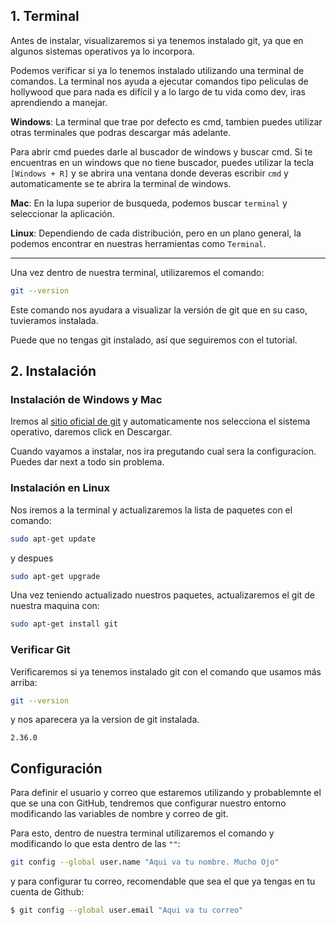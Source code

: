 

## 1. Terminal
Antes de instalar, visualizaremos si ya tenemos instalado git, ya que en algunos sistemas operativos ya lo incorpora.

Podemos verificar si ya lo tenemos instalado utilizando una terminal de comandos. La terminal nos ayuda a ejecutar comandos tipo peliculas de hollywood que para nada es difícil y a lo largo de tu vida como dev, iras aprendiendo a manejar.

**Windows**: La terminal que trae por defecto es cmd, tambien puedes utilizar otras terminales que podras descargar más adelante. 

Para abrir cmd puedes darle al buscador de windows y buscar cmd. Si te encuentras en un windows que no tiene buscador, puedes utilizar la tecla `[Windows + R]` y se abrira una ventana donde deveras escribir `cmd` y automaticamente se te abrira la terminal de windows.

**Mac**: En la lupa superior de busqueda, podemos buscar `terminal` y seleccionar la aplicación.

**Linux**: Dependiendo de cada distribución, pero en un plano general, la podemos encontrar en nuestras herramientas como `Terminal`.

---

Una vez dentro de nuestra terminal, utilizaremos el comando:
```Bash
git --version
```

Este comando nos ayudara a visualizar la versión de git que en su caso, tuvieramos instalada.

Puede que no tengas git instalado, así que seguiremos con el tutorial.

## 2. Instalación

### Instalación de Windows y Mac

Iremos al [sitio oficial de git](https://git-scm.com/downloads) y automaticamente nos selecciona el sistema operativo, daremos click en Descargar.

Cuando vayamos a instalar, nos ira pregutando cual sera la configuracíon. Puedes dar next a todo sin problema.

### Instalación en Linux

Nos iremos a la terminal y actualizaremos la lista de paquetes con el comando:
```Bash
sudo apt-get update
```
y despues
```Bash
sudo apt-get upgrade
```
Una vez teniendo actualizado nuestros paquetes, actualizaremos el git de nuestra maquina con:
```Bash
sudo apt-get install git
```

### Verificar Git
Verificaremos si ya tenemos instalado git con el comando que usamos más arriba:
```Bash
git --version
```
y nos aparecera ya la version de git instalada.
```prompt
2.36.0
```

## Configuración

Para definir el usuario y correo que estaremos utilizando y probablemnte el que se una con GitHub, tendremos que configurar nuestro entorno modificando las variables de nombre y correo de git.

Para esto, dentro de nuestra terminal utilizaremos el comando y modificando lo que esta dentro de las `""`: 
```Bash
git config --global user.name "Aqui va tu nombre. Mucho Ojo"
```
y para configurar tu correo, recomendable que sea el que ya tengas en tu cuenta de Github:
```Bash
$ git config --global user.email "Aqui va tu correo"
```